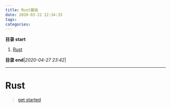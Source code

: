```yaml
---
title: Rust基础
date: 2020-03-22 12:34:33
tags: 
categories: 
---
```


**目录 start**

1. [Rust](#rust)

**目录 end**|_2020-04-27 23:42_|
****************************************
# Rust 
> [get started](https://www.rust-lang.org/zh-CN/learn/get-started)

